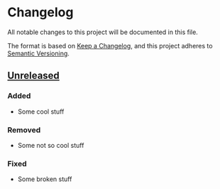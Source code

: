 # Changelog
All notable changes to this project will be documented in this file.

The format is based on [Keep a Changelog](https://keepachangelog.com/en/1.0.0/),
and this project adheres to [Semantic Versioning](https://semver.org/spec/v2.0.0.html).

## [Unreleased]
### Added
- Some cool stuff

### Removed
- Some not so cool stuff

### Fixed
- Some broken stuff

[Unreleased]: https://github.com/florensie/modid/compare/v1.0.0...HEAD
